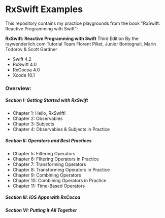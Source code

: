 # RxSwift Examples

This repository contains my practice playgrounds from the book "RxSwift: Reactive Programming with Swift":

**RxSwift: Reactive Programming with Swift**
Third Edition
By the raywenderlich.com Tutorial Team
Florent Pillet, Junior Bontognali, Marin Todorov & Scott Gardner

* Swift 4.2
* RxSwift 4.0
* RxCocoa 4.0
* Xcode 10.1

### Overview:

##### Section I: Getting Started with RxSwift

* Chapter 1: Hello, RxSwift!
* Chapter 2: Observables
* Chapter 3: Subjects
* Chapter 4: Observables & Subjects in Practice

##### Section II: Operators and Best Practices

* Chapter 5: Filtering Operators
* Chapter 6: FIltering Operators in Practice
* Chapter 7: Transforming Operators
* Chapter 8: Transforming Operators in Practice
* Chapter 9: Combining Operators
* Chapter 10: Combining Operators in Practice
* Chapter 11: Time-Based Operators

##### Section III: iOS Apps with RxCocoa



##### Section VI: Putting it All Together
